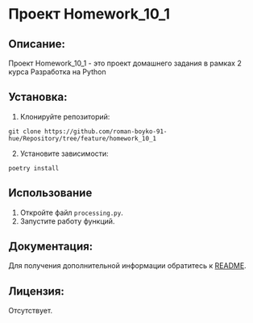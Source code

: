 # Проект Homework_10_1

## Описание:

Проект Homework_10_1 - это проект домашнего задания
в рамках 2 курса Разработка на Python

## Установка:

1. Клонируйте репозиторий:
```
git clone https://github.com/roman-boyko-91-hue/Repository/tree/feature/homework_10_1
```
2. Установите зависимости:
```
poetry install
```
## Использование

1. Откройте файл `processing.py`.
2. Запустите работу функций.

## Документация:

Для получения дополнительной информации обратитесь 
к [README](./README.md).

##  Лицензия:

Отсутствует.





